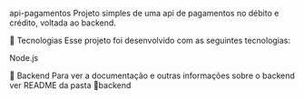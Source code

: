 api-pagamentos
Projeto simples de uma api de pagamentos no débito e crédito, voltada ao backend.

🚀 Tecnologias
Esse projeto foi desenvolvido com as seguintes tecnologias:

Node.js

🚧 Backend
Para ver a documentação e outras informações sobre o backend ver README da pasta 📁backend
